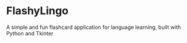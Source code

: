 # FlashyLingo
A simple and fun flashcard application for language learning, built with Python and Tkinter

